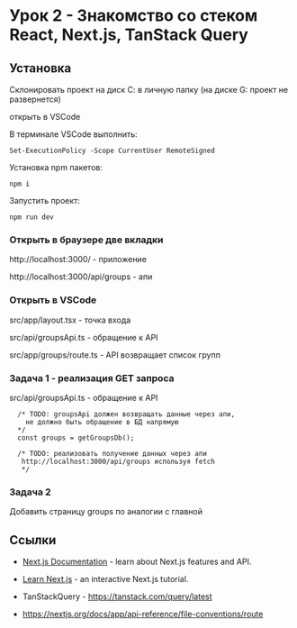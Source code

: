 # Урок 2 - Знакомство со стеком React, Next.js, TanStack Query

## Установка 

Склонировать проект на диск С: в личную папку (на диске G: проект не развернется)

открыть в VSCode

В терминале VSCode выполнить:
```
Set-ExecutionPolicy -Scope CurrentUser RemoteSigned
```

Установка npm пакетов:

```
npm i
```


Запустить проект:

```
npm run dev
```

### Открыть в браузере две вкладки

http://localhost:3000/ - приложение

http://localhost:3000/api/groups - апи

### Открыть в VSCode

src/app/layout.tsx - точка входа

src/api/groupsApi.ts - обращение к API

src/app/groups/route.ts - API возвращает список групп

### Задача 1 - реализация GET запроса

src/api/groupsApi.ts - обращение к API

```
  /* TODO: groupsApi должен возвращать данные через апи,
    не должно быть обращение в БД напрямую
  */
  const groups = getGroupsDb();

  /* TODO: реализовать получение данных через апи
   http://localhost:3000/api/groups используя fetch
   */
```

### Задача 2

Добавить страницу groups по аналогии с главной

## Ссылки

- [Next.js Documentation](https://nextjs.org/docs) - learn about Next.js features and API.
  
- [Learn Next.js](https://nextjs.org/learn) - an interactive Next.js tutorial.

- TanStackQuery - https://tanstack.com/query/latest

- https://nextjs.org/docs/app/api-reference/file-conventions/route

